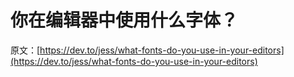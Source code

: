 # 你在编辑器中使用什么字体？

原文：[https://dev.to/jess/what-fonts-do-you-use-in-your-editors](https://dev.to/jess/what-fonts-do-you-use-in-your-editors)